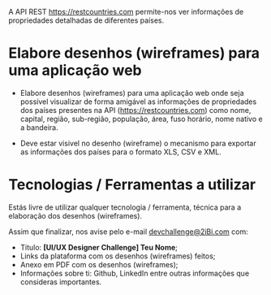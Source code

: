 A API REST https://restcountries.com permite-nos ver informações de propriedades detalhadas de diferentes países.

# Elabore desenhos (wireframes) para uma aplicação web
* Elabore desenhos (wireframes) para uma aplicação web onde seja possível visualizar de forma amigável as informações de propriedades dos países presentes na API (https://restcountries.com) como nome, capital, região, sub-região, população, área, fuso horário, nome nativo e a bandeira. 

* Deve estar visivel no desenho (wireframe) o mecanismo para exportar as informações dos países para o formato XLS, CSV e XML. 

# Tecnologias / Ferramentas a utilizar
Estás livre de utilizar qualquer tecnologia / ferramenta, técnica para a elaboração dos desenhos (wireframes).

Assim que finalizar, nos avise pelo e-mail devchallenge@2iBi.com com:
* Titulo: **[UI/UX Designer Challenge] Teu Nome**;
* Links da plataforma com os desenhos (wireframes) feitos;
* Anexo em PDF com os desenhos (wireframes);
* Informações sobre ti: Github, LinkedIn entre outras informações que consideras importantes.
